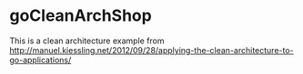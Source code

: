 # goCleanArchShop
This is a clean architecture example from http://manuel.kiessling.net/2012/09/28/applying-the-clean-architecture-to-go-applications/
